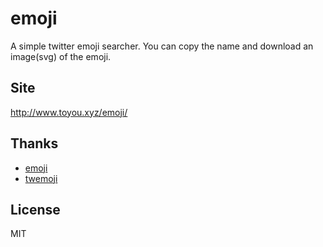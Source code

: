 # emoji
A simple twitter emoji searcher. You can copy the name and download an image(svg) of the emoji.

## Site
http://www.toyou.xyz/emoji/

## Thanks
- [emoji]
- [twemoji] 

## License
MIT

[emoji]: https://github.com/egoist/emoji
[twemoji]: https://github.com/twitter/twemoji